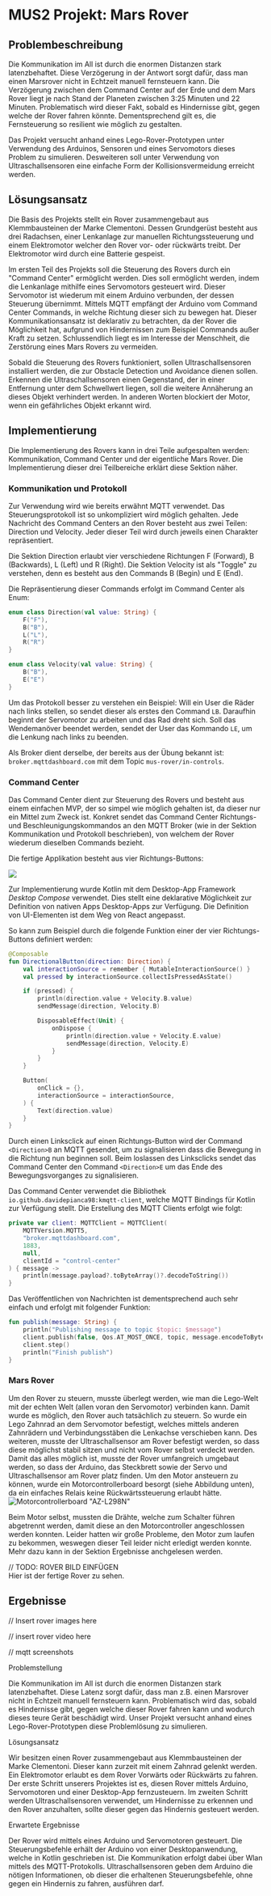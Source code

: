 # MUS2 Projekt: Mars Rover

## Problembeschreibung

Die Kommunikation im All ist durch die enormen Distanzen stark latenzbehaftet. Diese Verzögerung in der Antwort sorgt dafür, dass man einen Marsrover nicht in Echtzeit manuell fernsteuern kann. Die Verzögerung zwischen dem Command Center auf der Erde und dem Mars Rover liegt je nach Stand der Planeten zwischen 3:25 Minuten und 22 Minuten. Problematisch wird dieser Fakt, sobald es Hindernisse gibt, gegen welche der Rover fahren könnte. Dementsprechend gilt es, die Fernsteuerung so resilient wie möglich zu gestalten.

Das Projekt versucht anhand eines Lego-Rover-Prototypen unter Verwendung des Arduinos, Sensoren und eines Servomotors dieses Problem zu simulieren. Desweiteren soll unter Verwendung von Ultraschallsensoren eine einfache Form der Kollisionsvermeidung erreicht werden.

## Lösungsansatz

Die Basis des Projekts stellt ein Rover zusammengebaut aus Klemmbausteinen der Marke Clementoni. Dessen Grundgerüst besteht aus drei Radachsen, einer Lenkanlage zur manuellen Richtungssteuerung und einem Elektromotor welcher den Rover vor- oder rückwärts treibt. Der Elektromotor wird durch eine Batterie gespeist.

Im ersten Teil des Projekts soll die Steuerung des Rovers durch ein "Command Center" ermöglicht werden. Dies soll ermöglicht werden, indem die Lenkanlage mithilfe eines Servomotors gesteuert wird. Dieser Servomotor ist wiederum mit einem Arduino verbunden, der dessen Steuerung übernimmt. Mittels MQTT empfängt der Arduino vom Command Center Commands, in welche Richtung dieser sich zu bewegen hat. Dieser Kommunikationsansatz ist deklarativ zu betrachten, da der Rover die Möglichkeit hat, aufgrund von Hindernissen zum Beispiel Commands außer Kraft zu setzen. Schlussendlich liegt es im Interesse der Menschheit, die Zerstörung eines Mars Rovers zu vermeiden.

Sobald die Steuerung des Rovers funktioniert, sollen Ultraschallsensoren installiert werden, die zur Obstacle Detection und Avoidance dienen sollen. Erkennen die Ultraschallsensoren einen Gegenstand, der in einer Entfernung unter dem Schwellwert liegen, soll die weitere Annäherung an dieses Objekt verhindert werden. In anderen Worten blockiert der Motor, wenn ein gefährliches Objekt erkannt wird.

## Implementierung

Die Implementierung des Rovers kann in drei Teile aufgespalten werden: Kommunikation, Command Center und der eigentliche Mars Rover. Die Implementierung dieser drei Teilbereiche erklärt diese Sektion näher.

### Kommunikation und Protokoll

Zur Verwendung wird wie bereits erwähnt MQTT verwendet. Das Steuerungsprotokoll ist so unkompliziert wird möglich gehalten. Jede Nachricht des Command Centers an den Rover besteht aus zwei Teilen: Direction und Velocity. Jeder dieser Teil wird durch jeweils einen Charakter repräsentiert.

Die Sektion Direction erlaubt vier verschiedene Richtungen F (Forward), B (Backwards), L (Left) und R (Right). Die Sektion Velocity ist als "Toggle" zu verstehen, denn es besteht aus den Commands B (Begin) und E (End).

Die Repräsentierung dieser Commands erfolgt im Command Center als Enum:
```kt
enum class Direction(val value: String) {
    F("F"),
    B("B"),
    L("L"),
    R("R")
}

enum class Velocity(val value: String) {
    B("B"),
    E("E")
}
```

Um das Protokoll besser zu verstehen ein Beispiel: Will ein User die Räder nach links stellen, so sendet dieser als erstes den Command `LB`. Daraufhin beginnt der Servomotor zu arbeiten und das Rad dreht sich. Soll das Wendemanöver beendet werden, sendet der User das Kommando `LE`, um die Lenkung nach links zu beenden.

Als Broker dient derselbe, der bereits aus der Übung bekannt ist: `broker.mqttdashboard.com` mit dem Topic `mus-rover/in-controls`.

### Command Center

Das Command Center dient zur Steuerung des Rovers und besteht aus einem einfachen MVP, der so simpel wie möglich gehalten ist, da dieser nur ein Mittel zum Zweck ist. Konkret sendet das Command Center Richtungs- und Beschleunigungskommandos an den MQTT Broker (wie in der Sektion Kommunikation und Protokoll beschrieben), von welchem der Rover wiederum dieselben Commands bezieht.

Die fertige Applikation besteht aus vier Richtungs-Buttons:

![](images/command_center.png)

Zur Implementierung wurde Kotlin mit dem Desktop-App Framework *Desktop Compose* verwendet. Dies stellt eine deklarative Möglichkeit zur Definition von nativen Apps Desktop-Apps zur Verfügung. Die Definition von UI-Elementen ist dem Weg von React angepasst.

So kann zum Beispiel durch die folgende Funktion einer der vier Richtungs-Buttons definiert werden:
```kt
@Composable
fun DirectionalButton(direction: Direction) {
    val interactionSource = remember { MutableInteractionSource() }
    val pressed by interactionSource.collectIsPressedAsState()

    if (pressed) {
        println(direction.value + Velocity.B.value)
        sendMessage(direction, Velocity.B)

        DisposableEffect(Unit) {
            onDispose {
                println(direction.value + Velocity.E.value)
                sendMessage(direction, Velocity.E)
            }
        }
    }

    Button(
        onClick = {},
        interactionSource = interactionSource,
    ) {
        Text(direction.value)
    }
}
```

Durch einen Linksclick auf einen Richtungs-Button wird der Command `<Direction>B` an MQTT gesendet, um zu signalisieren dass die Bewegung in die Richtung nun beginnen soll. Beim loslassen des Linksclicks sendet das Command Center den Command `<Direction>E` um das Ende des Bewegungsvorganges zu signalisieren. 

Das Command Center verwendet die Bibliothek `io.github.davidepianca98:kmqtt-client`, welche MQTT Bindings für Kotlin zur Verfügung stellt. Die Erstellung des MQTT Clients erfolgt wie folgt:

```kt
private var client: MQTTClient = MQTTClient(
    MQTTVersion.MQTT5,
    "broker.mqttdashboard.com",
    1883,
    null,
    clientId = "control-center"
) { message ->
    println(message.payload?.toByteArray()?.decodeToString())
}
```

Das Veröffentlichen von Nachrichten ist dementsprechend auch sehr einfach und erfolgt mit folgender Funktion:
```kt
fun publish(message: String) {
    println("Publishing message to topic $topic: $message")
    client.publish(false, Qos.AT_MOST_ONCE, topic, message.encodeToByteArray().toUByteArray())
    client.step()
    println("Finish publish")
}
```


### Mars Rover

Um den Rover zu steuern, musste überlegt werden, wie man die Lego-Welt mit der echten Welt (allen voran den Servomotor) verbinden kann. Damit wurde es möglich, den Rover auch tatsächlich zu steuern. So wurde ein Lego Zahnrad an dem Servomotor befestigt, welches mittels anderen Zahnrädern und Verbindungsstäben die Lenkachse verschieben kann. Des weiteren, musste der Ultraschallsensor am Rover befestigt werden, so dass diese möglichst stabil sitzen und nicht vom Rover selbst verdeckt werden. Damit das alles möglich ist, musste der Rover umfangreich umgebaut werden, so dass der Arduino, das Steckbrett sowie der Servo und Ultraschallsensor am Rover platz finden. Um den Motor ansteuern zu können, wurde ein Motorcontrollerboard besorgt (siehe Abbildung unten), da ein einfaches Relais keine Rückwärtssteuerung erlaubt hätte.
![Motorcontrollerboard "AZ-L298N"](/images/motordriver.png)

Beim Motor selbst, mussten die Drähte, welche zum Schalter führen abgetrennt werden, damit diese an den Motorcontroller angeschlossen werden konnten. Leider hatten wir große Probleme, den Motor zum laufen zu bekommen, weswegen dieser Teil leider nicht erledigt werden konnte. Mehr dazu kann in der Sektion Ergebnisse anchgelesen werden.

// TODO: ROVER BILD EINFÜGEN<br>
Hier ist der fertige Rover zu sehen.


## Ergebnisse

// Insert rover images here

// insert rover video here

// mqtt screenshots







Problemstellung

Die Kommunikation im All ist durch die enormen Distanzen stark latenzbehaftet. Diese Latenz sorgt dafür, dass man z.B. einen Marsrover nicht in Echtzeit manuell fernsteuern kann. Problematisch wird das, sobald es Hindernisse gibt, gegen welche dieser Rover fahren kann und wodurch dieses teure Gerät beschädigt wird. Unser Projekt versucht anhand eines Lego-Rover-Prototypen diese Problemlösung zu simulieren.

 

Lösungsansatz

Wir besitzen einen Rover zusammengebaut aus Klemmbausteinen der Marke Clementoni. Dieser kann zurzeit mit einem Zahnrad gelenkt werden. Ein Elektromotor erlaubt es dem Rover Vorwärts oder Rückwärts zu fahren. Der erste Schritt unserers Projektes ist es, diesen Rover mittels Arduino, Servomotoren und einer Desktop-App fernzusteuern. Im zweiten Schritt werden Ultraschallsensoren verwendet, um Hindernisse zu erkennen und den Rover anzuhalten, sollte dieser gegen das Hindernis gesteuert werden.

 

Erwartete Ergebnisse

Der Rover wird mittels eines Arduino und Servomotoren gesteuert. Die Steuerungsbefehle erhält der Arduino von einer Desktopanwendung, welche in Kotlin geschrieben ist. Die Kommunikation erfolgt dabei über Wlan mittels des MQTT-Protokolls. Ultraschallsensoren geben dem Arduino die nötigen Informationen, ob dieser die erhaltenen Steuerungsbefehle, ohne gegen ein Hindernis zu fahren, ausführen darf.
